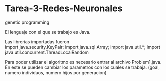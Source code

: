 # Tarea-3-Redes-Neuronales
genetic programming

El lenguaje con el que se trabajo es Java.

Las librerias importadas fueron   
import java.security.KeyPair;
import java.sql.Array;
import java.util.*;
import java.util.concurrent.ThreadLocalRandom

Para poder utilizar el algoritmo es necesario entrar al archivo Problem1.java. En este se pueden cambiar los parametros con los cuales se trabaja. (goal, numero individuos, numero hijos por generacion) 
